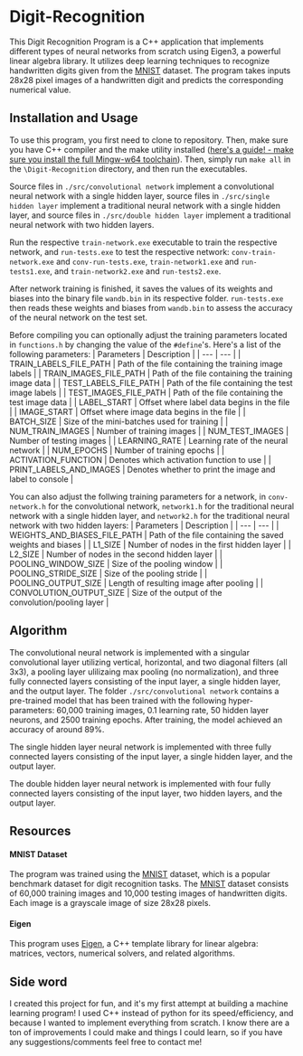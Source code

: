 # Digit-Recognition
This Digit Recognition Program is a C++ application that implements different types of neural networks from scratch using Eigen3, a powerful linear algebra library. It utilizes deep learning techniques to recognize handwritten digits given from the [MNIST](http://yann.lecun.com/exdb/mnist/index.html) dataset. The program takes inputs 28x28 pixel images of a handwritten digit and predicts the corresponding numerical value.

## Installation and Usage
To use this program, you first need to clone to repository. Then, make sure you have C++ compiler and the make utility installed ([here's a guide! - make sure you install the full Mingw-w64 toolchain](https://code.visualstudio.com/docs/languages/cpp)). Then, simply run `make all` in the `\Digit-Recognition` directory, and then run the executables.

Source files in `./src/convolutional network` implement a convolutional neural network with a single hidden layer, source files in `./src/single hidden layer` implement a traditional neural network with a single hidden layer, and source files in `./src/double hidden layer` implement a traditional neural network with two hidden layers. 

Run the respective `train-network.exe` executable to train the respective network, and `run-tests.exe` to test the respective network: `conv-train-network.exe`  and `conv-run-tests.exe`, `train-network1.exe` and `run-tests1.exe`, and `train-network2.exe` and `run-tests2.exe`.

After network training is finished, it saves the values of its weights and biases into the binary file `wandb.bin` in its respective folder. `run-tests.exe` then reads these weights and biases from `wandb.bin` to assess the accuracy of the neural network on the test set.

Before compiling you can optionally adjust the training parameters located in `functions.h` by changing the value of the `#define`'s. Here's a list of the following parameters:
| Parameters | Description |
| --- | --- |
| TRAIN_LABELS_FILE_PATH | Path of the file containing the training image labels |
| TRAIN_IMAGES_FILE_PATH | Path of the file containing the training image data |
| TEST_LABELS_FILE_PATH | Path of the file containing the test image labels  |
| TEST_IMAGES_FILE_PATH | Path of the file containing the test image data |
| LABEL_START | Offset where label data begins in the file |
| IMAGE_START | Offset where image data begins in the file |
| BATCH_SIZE | Size of the mini-batches used for training |
| NUM_TRAIN_IMAGES | Number of training images |
| NUM_TEST_IMAGES | Number of testing images |
| LEARNING_RATE | Learning rate of the neural network |
| NUM_EPOCHS | Number of training epochs |
| ACTIVATION_FUNCTION | Denotes which activation function to use |
| PRINT_LABELS_AND_IMAGES | Denotes whether to print the image and label to console |

You can also adjust the follwing training parameters for a network, in `conv-network.h` for the convolutional network, `network1.h` for the traditional neural network with a single hidden layer, and `network2.h` for the traditional neural network with two hidden layers:
| Parameters | Description |
| --- | --- |
| WEIGHTS_AND_BIASES_FILE_PATH | Path of the file containing the saved weights and biases |
| L1_SIZE | Number of nodes in the first hidden layer |
| L2_SIZE | Number of nodes in the second hidden layer |
| POOLING_WINDOW_SIZE | Size of the pooling window  |
| POOLING_STRIDE_SIZE | Size of the pooling stride |
| POOLING_OUTPUT_SIZE | Length of resulting image after pooling |
| CONVOLUTION_OUTPUT_SIZE | Size of the output of the convolution/pooling layer |

## Algorithm
The convolutional neural network is implemented with a singular convolutional layer utilizing vertical, horizontal, and two diagonal filters (all 3x3), a pooling layer ulilizaing max pooling (no normalization), and three fully connected layers consisting of the input layer, a single hidden layer, and the output layer. The folder `./src/convolutional network` contains a pre-trained model that has been trained with the following hyper-parameters: 60,000 training images, 0.1 learning rate, 50 hidden layer neurons, and 2500 training epochs. After training, the model achieved an accuracy of around 89%. 

The single hidden layer neural network is implemented with three fully connected layers consisting of the input layer, a single hidden layer, and the output layer. 

The double hidden layer neural network is implemented with four fully connected layers consisting of the input layer, two hidden layers, and the output layer. 

## Resources
#### MNIST Dataset
The program was trained using the [MNIST](http://yann.lecun.com/exdb/mnist/index.html) dataset, which is a popular benchmark dataset for digit recognition tasks. The [MNIST](http://yann.lecun.com/exdb/mnist/index.html) dataset consists of 60,000 training images and 10,000 testing images of handwritten digits. Each image is a grayscale image of size 28x28 pixels.

#### Eigen
This program uses [Eigen](https://gitlab.com/libeigen/eigen), a C++ template library for linear algebra: matrices, vectors, numerical solvers, and related algorithms.

## Side word
I created this project for fun, and it's my first attempt at building a machine learning program! I used C++ instead of python for its speed/efficiency, and because I wanted to implement everything from scratch. I know there are a ton of improvements I could make and things I could learn, so if you have any suggestions/comments feel free to contact me!
